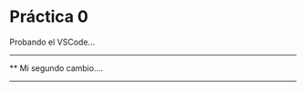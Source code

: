  # Práctica 0
Probando el VSCode...

***********************
**  Mi segundo cambio....
*************************